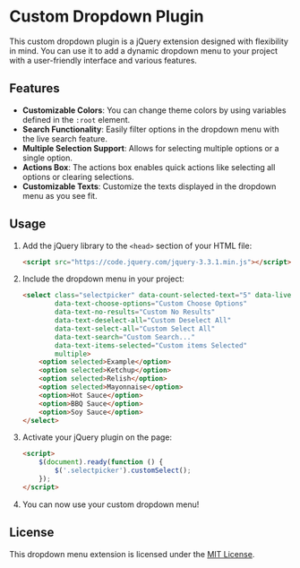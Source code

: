 # Custom Dropdown Plugin

This custom dropdown plugin is a jQuery extension designed with flexibility in mind. You can use it to add a dynamic dropdown menu to your project with a user-friendly interface and various features.

## Features

- **Customizable Colors**: You can change theme colors by using variables defined in the `:root` element.
- **Search Functionality**: Easily filter options in the dropdown menu with the live search feature.
- **Multiple Selection Support**: Allows for selecting multiple options or a single option.
- **Actions Box**: The actions box enables quick actions like selecting all options or clearing selections.
- **Customizable Texts**: Customize the texts displayed in the dropdown menu as you see fit.

## Usage

1. Add the jQuery library to the `<head>` section of your HTML file:

    ```html
    <script src="https://code.jquery.com/jquery-3.3.1.min.js"></script>
    ```

2. Include the dropdown menu in your project:

    ```html
    <select class="selectpicker" data-count-selected-text="5" data-live-search="true" data-actions-box="true"
            data-text-choose-options="Custom Choose Options"
            data-text-no-results="Custom No Results"
            data-text-deselect-all="Custom Deselect All"
            data-text-select-all="Custom Select All"
            data-text-search="Custom Search..."
            data-text-items-selected="Custom items Selected"
            multiple>
        <option selected>Example</option>
        <option selected>Ketchup</option>
        <option selected>Relish</option>
        <option selected>Mayonnaise</option>
        <option>Hot Sauce</option>
        <option>BBQ Sauce</option>
        <option>Soy Sauce</option>
    </select>
    ```

3. Activate your jQuery plugin on the page:

    ```html
    <script>
        $(document).ready(function () {
            $('.selectpicker').customSelect();
        });
    </script>
    ```

4. You can now use your custom dropdown menu!

## License

This dropdown menu extension is licensed under the [MIT License](LICENSE).
